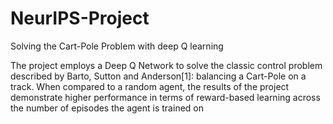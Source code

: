 # NeurIPS-Project
Solving the Cart-Pole Problem with deep Q learning

The project employs a Deep Q Network to solve the classic control problem described by
Barto, Sutton and Anderson[1]: balancing a Cart-Pole on a track. When compared to a random
agent, the results of the project demonstrate higher performance in terms of reward-based
learning across the number of episodes the agent is trained on
